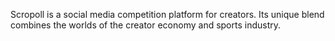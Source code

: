 Scropoll is a social media competition platform for creators. Its unique blend combines the worlds of the creator economy and sports industry.
